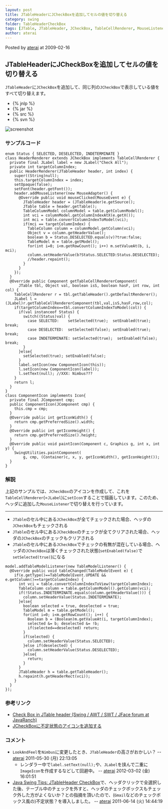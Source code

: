 ```yaml
---
layout: post
title: JTableHeaderにJCheckBoxを追加してセルの値を切り替える
category: swing
folder: TableHeaderCheckBox
tags: [JTable, JTableHeader, JCheckBox, TableCellRenderer, MouseListener, Icon, JLabel]
author: aterai
---
```


Posted by [aterai](http://terai.xrea.jp/aterai.html) at 2009-02-16

## JTableHeaderにJCheckBoxを追加してセルの値を切り替える
`JTableHeader`に`JCheckBox`を追加して、同じ列の`JCheckBox`で表示している値をすべて切り替えます。

- {% jnlp %}
- {% jar %}
- {% src %}
- {% svn %}

<!-- dummy comment line for breaking list -->

![screenshot](http://lh6.ggpht.com/_9Z4BYR88imo/TQTUf8Li6CI/AAAAAAAAAmI/mj7-1IwK86o/s800/TableHeaderCheckBox.png)

### サンプルコード
<pre class="prettyprint"><code>enum Status { SELECTED, DESELECTED, INDETERMINATE }
class HeaderRenderer extends JCheckBox implements TableCellRenderer {
  private final JLabel label = new JLabel("Check All");
  private int targetColumnIndex;
  public HeaderRenderer(JTableHeader header, int index) {
    super((String)null);
    this.targetColumnIndex = index;
    setOpaque(false);
    setFont(header.getFont());
    header.addMouseListener(new MouseAdapter() {
      @Override public void mouseClicked(MouseEvent e) {
        JTableHeader header = (JTableHeader)e.getSource();
        JTable table = header.getTable();
        TableColumnModel columnModel = table.getColumnModel();
        int vci = columnModel.getColumnIndexAtX(e.getX());
        int mci = table.convertColumnIndexToModel(vci);
        if(mci == targetColumnIndex) {
          TableColumn column = columnModel.getColumn(vci);
          Object v = column.getHeaderValue();
          boolean b = Status.DESELECTED.equals(v)?true:false;
          TableModel m = table.getModel();
          for(int i=0; i&lt;m.getRowCount(); i++) m.setValueAt(b, i, mci);
          column.setHeaderValue(b?Status.SELECTED:Status.DESELECTED);
          //header.repaint();
        }
      }
    });
  }
  @Override public Component getTableCellRendererComponent(
      JTable tbl, Object val, boolean isS, boolean hasF, int row, int col) {
    TableCellRenderer r = tbl.getTableHeader().getDefaultRenderer();
    JLabel l = (JLabel)r.getTableCellRendererComponent(tbl,val,isS,hasF,row,col);
    if(targetColumnIndex==tbl.convertColumnIndexToModel(col)) {
      if(val instanceof Status) {
        switch((Status)val) {
          case SELECTED:    setSelected(true);  setEnabled(true);  break;
          case DESELECTED:  setSelected(false); setEnabled(true);  break;
          case INDETERMINATE: setSelected(true);  setEnabled(false); break;
        }
      }else{
        setSelected(true); setEnabled(false);
      }
      label.setIcon(new ComponentIcon(this));
      l.setIcon(new ComponentIcon(label));
      l.setText(null); //XXX: Nimbus???
    }
    return l;
  }
}
class ComponentIcon implements Icon{
  private final JComponent cmp;
  public ComponentIcon(JComponent cmp) {
    this.cmp = cmp;
  }
  @Override public int getIconWidth() {
    return cmp.getPreferredSize().width;
  }
  @Override public int getIconHeight() {
    return cmp.getPreferredSize().height;
  }
  @Override public void paintIcon(Component c, Graphics g, int x, int y) {
    SwingUtilities.paintComponent(
        g, cmp, (Container)c, x, y, getIconWidth(), getIconHeight());
  }
}
</code></pre>

### 解説
上記のサンプルでは、`JCheckBox`のアイコンを作成して、これを`TableCellRenderer`(=`JLabel`)に`setIcon`することで描画しています。このため、ヘッダに追加した`MouseListener`で切り替えを行っています。

- - - -
- `JTable`のセル中にある`JCheckBox`が全てチェックされた場合、ヘッダの`JCheckBox`もチェックされる
- `JTable`のセル中にある`JCheckBox`のチェックが全てクリアされた場合、ヘッダの`JCheckBox`のチェックもクリアされる
- `JTable`のセル中にある`JCheckBox`でチェックの有無が混在している場合、ヘッダの`JCheckBox`は薄くチェックされた状態(`setEnabled(false)`で`setSelected(true)`)になる

<!-- dummy comment line for breaking list -->

<pre class="prettyprint"><code>model.addTableModelListener(new TableModelListener() {
  @Override public void tableChanged(TableModelEvent e) {
    if(e.getType()==TableModelEvent.UPDATE &amp;&amp; e.getColumn()==targetColumnIndex) {
      int vci = table.convertColumnIndexToView(targetColumnIndex);
      TableColumn column = table.getColumnModel().getColumn(vci);
      if(!Status.INDETERMINATE.equals(column.getHeaderValue())) {
        column.setHeaderValue(Status.INDETERMINATE);
      }else{
        boolean selected = true, deselected = true;
        TableModel m = table.getModel();
        for(int i=0; i&lt;m.getRowCount(); i++) {
          Boolean b = (Boolean)m.getValueAt(i, targetColumnIndex);
          selected &amp;= b; deselected &amp;= !b;
          if(selected==deselected) return;
        }
        if(selected) {
          column.setHeaderValue(Status.SELECTED);
        }else if(deselected) {
          column.setHeaderValue(Status.DESELECTED);
        }else{
          return;
        }
      }
      JTableHeader h = table.getTableHeader();
      h.repaint(h.getHeaderRect(vci));
    }
  }
});
</code></pre>

### 参考リンク
- [Check Box in JTable header (Swing / AWT / SWT / JFace forum at JavaRanch)](http://www.coderanch.com/t/343795/Swing-AWT-SWT-JFace/java/Check-Box-JTable-header)
- [JCheckBoxに不定状態のアイコンを追加する](http://terai.xrea.jp/Swing/TriStateCheckBox.html)

<!-- dummy comment line for breaking list -->

### コメント
- `LookAndFeel`を`Nimbus`に変更したとき、`JTableHeader`の高さがおかしい？ -- [aterai](http://terai.xrea.jp/aterai.html) 2011-05-30 (月) 22:13:05
    - レンダラー中で`label.setText(null);`や、`JLabel`を挟んで二重に`ImageIcon`を作成するなどして回避中。 -- [aterai](http://terai.xrea.jp/aterai.html) 2012-03-02 (金) 16:01:51
- [Java Swing Tips: JTableHeader CheckBox](http://java-swing-tips.blogspot.com/2009/02/jtableheader-checkbox.html)で、ヘッダクリックで全選択した後、テーブル中のチェックを外すと、ヘッダのチェックボックスもチェック外した方がよくないか？との指摘を頂いたので、(`Gmail`などのチェックボックス風の)不定状態？を導入しました。 -- [aterai](http://terai.xrea.jp/aterai.html) 2011-06-14 (火) 14:44:19

<!-- dummy comment line for breaking list -->

